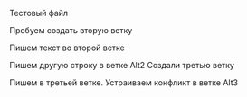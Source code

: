 Тестовый файл

Пробуем создать вторую ветку

Пишем текст во второй ветке

Пишем другую строку в ветке Alt2
Создали третью ветку

Пишем в третьей ветке. Устраиваем конфликт в ветке Alt3
